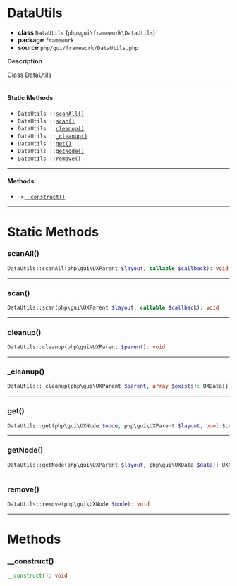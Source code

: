 # DataUtils

- **class** `DataUtils` (`php\gui\framework\DataUtils`)
- **package** `framework`
- **source** `php/gui/framework/DataUtils.php`

**Description**

Class DataUtils

---

#### Static Methods

- `DataUtils ::`[`scanAll()`](#method-scanall)
- `DataUtils ::`[`scan()`](#method-scan)
- `DataUtils ::`[`cleanup()`](#method-cleanup)
- `DataUtils ::`[`_cleanup()`](#method-_cleanup)
- `DataUtils ::`[`get()`](#method-get)
- `DataUtils ::`[`getNode()`](#method-getnode)
- `DataUtils ::`[`remove()`](#method-remove)

---

#### Methods

- `->`[`__construct()`](#method-__construct)

---
# Static Methods

<a name="method-scanall"></a>

### scanAll()
```php
DataUtils::scanAll(php\gui\UXParent $layout, callable $callback): void
```

---

<a name="method-scan"></a>

### scan()
```php
DataUtils::scan(php\gui\UXParent $layout, callable $callback): void
```

---

<a name="method-cleanup"></a>

### cleanup()
```php
DataUtils::cleanup(php\gui\UXParent $parent): void
```

---

<a name="method-_cleanup"></a>

### _cleanup()
```php
DataUtils::_cleanup(php\gui\UXParent $parent, array $exists): UXData[]
```

---

<a name="method-get"></a>

### get()
```php
DataUtils::get(php\gui\UXNode $node, php\gui\UXParent $layout, bool $create): UXData
```

---

<a name="method-getnode"></a>

### getNode()
```php
DataUtils::getNode(php\gui\UXParent $layout, php\gui\UXData $data): UXNode
```

---

<a name="method-remove"></a>

### remove()
```php
DataUtils::remove(php\gui\UXNode $node): void
```

---
# Methods

<a name="method-__construct"></a>

### __construct()
```php
__construct(): void
```